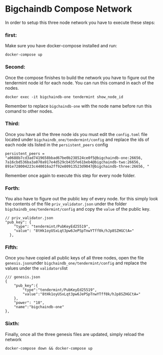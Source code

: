 # Bigchaindb Compose Network

In order to setup this three node network you have to execute these steps:

### first:

Make sure you have docker-compose installed and run:

```
docker-compose up
```

### Second:

Once the compose finishes to build the network you have to figure out the tendermint node id for each node. You can run this comand in each of the nodes. 

```
docker exec -it bigchaindb-one tendermint show_node_id 
``` 

Remember to replace `bigchaindb-one` with the node name before run this comand to other nodes.

### Third:

Once you have all the three node ids you must edit the `config.toml` file located under `bigchaindb_one/tendermint/config` and replace the ids of each node ids listed in the `persistent_peers` config

```
persistent_peers = "a0688b7cd3ad7419658bbad67be0b238524ce0f5@bigchaindb-one:26656, 7a16cbd536ba3a070a917e4d529cb435fe61beb4@bigchaindb-two:26656, 891e728004223c440016a2ff92e80913523d9047@bigchaindb-three:26656, "
```

Remember once again to execute this step for every node folder.

### Forth:

You also have to figure out the public key of every node. for this simply look the contents of the file `priv_validator.json` under the folder `bigchaindb_one/tendermint/config` and copy the `value` of the public key.

```
// priv_validator.json
"pub_key": {
    "type": "tendermint/PubKeyEd25519",
    "value": "8tHk1oyUSxLqt3pw6JePSpTnwYTff0k/hJp8SZHGCtA="
  },
```

### Fifth:

Once you have copied all public keys of all three nodes, open the file `genesis.json`under `bigchaindb_one/tendermint/config` and replace the values under the `validators`list

```
/// genesis.json
{
    "pub_key":{
        "type":"tendermint/PubKeyEd25519",
        "value":"8tHk1oyUSxLqt3pw6JePSpTnwYTff0k/hJp8SZHGCtA="
    },
    "power": "10",
    "name":"bigchaindb-one"
},
```

### Sixth:

Finally, once all the three genesis files are updated, simply reload the network

```
docker-compose down && docker-compose up
```


